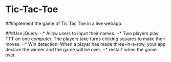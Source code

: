 # Tic-Tac-Toe

##Implement the game of Tic Tac Toe in a live webapp.

###Use jQuery.
⋅⋅* Allow users to input their names.
⋅⋅* Two players play TTT on one computer. The players take turns clicking squares to make their moves.
⋅⋅* Win detection: When a player has made three-in-a-row, your app declare the winner and the game will be over.
⋅⋅* restart when the game over.


